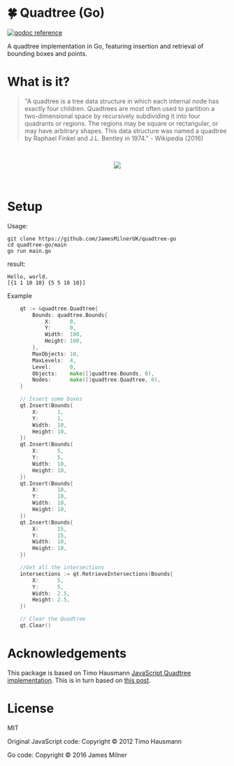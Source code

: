 # :four_leaf_clover: Quadtree (Go)

[![godoc reference](godoc.png)](https://godoc.org/github.com/JamesLMilner/quadtree-go)

A quadtree implementation in Go, featuring insertion and retrieval of bounding boxes and points.

# What is it?

> "A quadtree is a tree data structure in which each internal node has exactly four children. Quadtrees are most often used to partition a two-dimensional space by recursively subdividing it into four quadrants or regions. The regions may be square or rectangular, or may have arbitrary shapes. This data structure was named a quadtree by Raphael Finkel and J.L. Bentley in 1974." - Wikipedia (2016)

<br>

<p align="center">
<img src="https://upload.wikimedia.org/wikipedia/commons/8/8b/Point_quadtree.svg">
</p>

<br>


# Setup

Usage:
```
git clone https://github.com/JamesMilnerUK/quadtree-go
cd quadtree-go/main
go run main.go
```

result:
```
Hello, world.
[{1 1 10 10} {5 5 10 10}]
```


Example
```go
    qt := &quadtree.Quadtree{
		Bounds: quadtree.Bounds{
			X:      0,
			Y:      0,
			Width:  100,
			Height: 100,
		},
		MaxObjects: 10,
		MaxLevels:  4,
		Level:      0,
		Objects:    make([]quadtree.Bounds, 0),
		Nodes:      make([]quadtree.Quadtree, 0),
	}

    // Insert some boxes
    qt.Insert(Bounds{
		X:      1,
		Y:      1,
		Width:  10,
		Height: 10,
	})
	qt.Insert(Bounds{
		X:      5,
		Y:      5,
		Width:  10,
		Height: 10,
	})
	qt.Insert(Bounds{
		X:      10,
		Y:      10,
		Width:  10,
		Height: 10,
	})
	qt.Insert(Bounds{
		X:      15,
		Y:      15,
		Width:  10,
		Height: 10,
	})

	//Get all the intersections
	intersections := qt.RetrieveIntersections(Bounds{
		X:      5,
		Y:      5,
		Width:  2.5,
		Height: 2.5,
	})

	// Clear the Quadtree
	qt.Clear()


```
# Acknowledgements

This package is based on Timo Hausmann [JavaScript Quadtree implementation](https://github.com/timohausmann/quadtree-js). This is in turn based on [this post](http://gamedev.tutsplus.com/tutorials/implementation/quick-tip-use-quadtrees-to-detect-likely-collisions-in-2d-space/).

# License
MIT

Original JavaScript code: Copyright © 2012 Timo Hausmann

Go code: Copyright © 2016 James Milner
